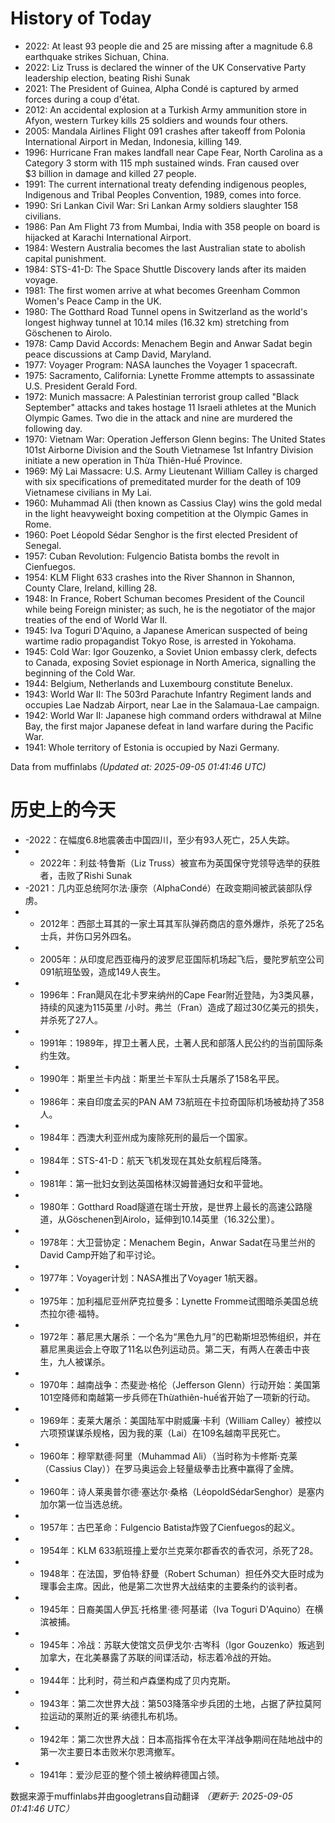 # History of Today 

- 2022: At least 93 people die and 25 are missing after a magnitude 6.8 earthquake strikes Sichuan, China.
- 2022: Liz Truss is declared the winner of the UK Conservative Party leadership election, beating Rishi Sunak
- 2021: The President of Guinea, Alpha Condé is captured by armed forces during a coup d'état.
- 2012: An accidental explosion at a Turkish Army ammunition store in Afyon, western Turkey kills 25 soldiers and wounds four others.
- 2005: Mandala Airlines Flight 091 crashes after takeoff from Polonia International Airport in Medan, Indonesia, killing 149.
- 1996: Hurricane Fran makes landfall near Cape Fear, North Carolina as a Category 3 storm with 115 mph sustained winds. Fran caused over $3 billion in damage and killed 27 people.
- 1991: The current international treaty defending indigenous peoples, Indigenous and Tribal Peoples Convention, 1989, comes into force.
- 1990: Sri Lankan Civil War: Sri Lankan Army soldiers slaughter 158 civilians.
- 1986: Pan Am Flight 73 from Mumbai, India with 358 people on board is hijacked at Karachi International Airport.
- 1984: Western Australia becomes the last Australian state to abolish capital punishment.
- 1984: STS-41-D: The Space Shuttle Discovery lands after its maiden voyage.
- 1981: The first women arrive at what becomes Greenham Common Women's Peace Camp in the UK.
- 1980: The Gotthard Road Tunnel opens in Switzerland as the world's longest highway tunnel at 10.14 miles (16.32 km) stretching from Göschenen to Airolo.
- 1978: Camp David Accords: Menachem Begin and Anwar Sadat begin peace discussions at Camp David, Maryland.
- 1977: Voyager Program: NASA launches the Voyager 1 spacecraft.
- 1975: Sacramento, California: Lynette Fromme attempts to assassinate U.S. President Gerald Ford.
- 1972: Munich massacre: A Palestinian terrorist group called "Black September" attacks and takes hostage 11 Israeli athletes at the Munich Olympic Games. Two die in the attack and nine are murdered the following day.
- 1970: Vietnam War: Operation Jefferson Glenn begins: The United States 101st Airborne Division and the South Vietnamese 1st Infantry Division initiate a new operation in Thừa Thiên-Huế Province.
- 1969: Mỹ Lai Massacre: U.S. Army Lieutenant William Calley is charged with six specifications of premeditated murder for the death of 109 Vietnamese civilians in My Lai.
- 1960: Muhammad Ali (then known as Cassius Clay) wins the gold medal in the light heavyweight boxing competition at the Olympic Games in Rome.
- 1960: Poet Léopold Sédar Senghor is the first elected President of Senegal.
- 1957: Cuban Revolution: Fulgencio Batista bombs the revolt in Cienfuegos.
- 1954: KLM Flight 633 crashes into the River Shannon in Shannon, County Clare, Ireland, killing 28.
- 1948: In France, Robert Schuman becomes President of the Council while being Foreign minister; as such, he is the negotiator of the major treaties of the end of World War II.
- 1945: Iva Toguri D'Aquino, a Japanese American suspected of being wartime radio propagandist Tokyo Rose, is arrested in Yokohama.
- 1945: Cold War: Igor Gouzenko, a Soviet Union embassy clerk, defects to Canada, exposing Soviet espionage in North America, signalling the beginning of the Cold War.
- 1944: Belgium, Netherlands and Luxembourg constitute Benelux.
- 1943: World War II: The 503rd Parachute Infantry Regiment lands and occupies Lae Nadzab Airport, near Lae in the Salamaua-Lae campaign.
- 1942: World War II: Japanese high command orders withdrawal at Milne Bay, the first major Japanese defeat in land warfare during the Pacific War.
- 1941: Whole territory of Estonia is occupied by Nazi Germany.

Data from muffinlabs
*(Updated at: 2025-09-05 01:41:46 UTC)*

# 历史上的今天 

- -2022：在幅度6.8地震袭击中国四川，至少有93人死亡，25人失踪。
- -  2022年：利兹·特鲁斯（Liz Truss）被宣布为英国保守党领导选举的获胜者，击败了Rishi Sunak
- -2021：几内亚总统阿尔法·康奈（AlphaCondé）在政变期间被武装部队俘虏。
- -  2012年：西部土耳其的一家土耳其军队弹药商店的意外爆炸，杀死了25名士兵，并伤口另外四名。
- -  2005年：从印度尼西亚梅丹的波罗尼亚国际机场起飞后，曼陀罗航空公司091航班坠毁，造成149人丧生。
- -  1996年：Fran飓风在北卡罗来纳州的Cape Fear附近登陆，为3类风暴，持续的风速为115英里 /小时。弗兰（Fran）造成了超过30亿美元的损失，并杀死了27人。
- -  1991年：1989年，捍卫土著人民，土著人民和部落人民公约的当前国际条约生效。
- -  1990年：斯里兰卡内战：斯里兰卡军队士兵屠杀了158名平民。
- -  1986年：来自印度孟买的PAN AM 73航班在卡拉奇国际机场被劫持了358人。
- -  1984年：西澳大利亚州成为废除死刑的最后一个国家。
- -  1984年：STS-41-D：航天飞机发现在其处女航程后降落。
- -  1981年：第一批妇女到达英国格林汉姆普通妇女和平营地。
- -  1980年：Gotthard Road隧道在瑞士开放，是世界上最长的高速公路隧道，从Göschenen到Airolo，延伸到10.14英里（16.32公里）。
- -  1978年：大卫营协定：Menachem Begin，Anwar Sadat在马里兰州的David Camp开始了和平讨论。
- -  1977年：Voyager计划：NASA推出了Voyager 1航天器。
- -  1975年：加利福尼亚州萨克拉曼多：Lynette Fromme试图暗杀美国总统杰拉尔德·福特。
- -  1972年：慕尼黑大屠杀：一个名为“黑色九月”的巴勒斯坦恐怖组织，并在慕尼黑奥运会上夺取了11名以色列运动员。第二天，有两人在袭击中丧生，九人被谋杀。
- -  1970年：越南战争：杰斐逊·格伦（Jefferson Glenn）行动开始：美国第101空降师和南越第一步兵师在Thừathiên-huế省开始了一项新的行动。
- -  1969年：麦莱大屠杀：美国陆军中尉威廉·卡利（William Calley）被控以六项预谋谋杀规格，因为我的莱（Lai）在109名越南平民死亡。
- -  1960年：穆罕默德·阿里（Muhammad Ali）（当时称为卡修斯·克莱（Cassius Clay））在罗马奥运会上轻量级拳击比赛中赢得了金牌。
- -  1960年：诗人莱奥普尔德·塞达尔·桑格（LéopoldSédarSenghor）是塞内加尔第一位当选总统。
- -  1957年：古巴革命：Fulgencio Batista炸毁了Cienfuegos的起义。
- -  1954年：KLM 633航班撞上爱尔兰克莱尔郡香农的香农河，杀死了28。
- -  1948年：在法国，罗伯特·舒曼（Robert Schuman）担任外交大臣时成为理事会主席。因此，他是第二次世界大战结束的主要条约的谈判者。
- -  1945年：日裔美国人伊瓦·托格里·德·阿基诺（Iva Toguri D'Aquino）在横滨被捕。
- -  1945年：冷战：苏联大使馆文员伊戈尔·古岑科（Igor Gouzenko）叛逃到加拿大，在北美暴露了苏联的间谍活动，标志着冷战的开始。
- -  1944年：比利时，荷兰和卢森堡构成了贝内克斯。
- -  1943年：第二次世界大战：第503降落伞步兵团的土地，占据了萨拉莫阿拉运动的莱附近的莱·纳德扎布机场。
- -  1942年：第二次世界大战：日本高指挥令在太平洋战争期间在陆地战中的第一次主要日本击败米尔恩湾撤军。
- -  1941年：爱沙尼亚的整个领土被纳粹德国占领。

数据来源于muffinlabs并由googletrans自动翻译
*（更新于: 2025-09-05 01:41:46 UTC）*